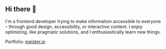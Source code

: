 ## Hi there 👋

I'm a frontend developer trying to make information accessible to everyone – through good design, accessibility, or interactive content. I enjoy optimizing, like pragmatic solutions, and I enthusiastically learn new things.

Portfolio: [meister.io](https://meister.io/en)
